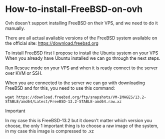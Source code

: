 # How-to-install-FreeBSD-on-ovh

Ovh doesn't support installing FreeBSD on their VPS, and we need to do it manually.

There are all actual available versions of the FreeBSD system available on the official site:
https://download.freebsd.org

To install FreeBSD first I propose to install the Ubuntu system on your VPS
When you already have Ubuntu installed we can go through the next steps.

Run Rescue mode on your VPS and when it is ready connect to the server over KVM or SSH.

When you are connected to the server we can go with downloading FreeBSD and for this, you need to use this command:
```
wget https://download.freebsd.org/ftp/snapshots/VM-IMAGES/13.2-STABLE/amd64/Latest/FreeBSD-13.2-STABLE-amd64.raw.xz
```
> [!IMPORTANT]
> In my case this is FreeBSD-13.2 but it doesn't matter which version you choose, the only 1 important thing is to choose a raw image of the system, in my case this image is compressed to .xz

